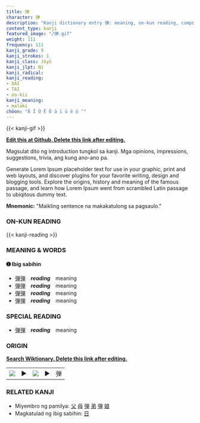 ```yaml
---
title: 弾
character: 弾
description: "Kanji dictionary entry 弾: meaning, on-kun reading, compounds, origin, related kanji"
content_type: kanji
featured_image: "/弾.gif"
weight: 111
frequency: 111
kanji_grade: 9
kanji_strokes: 1
kanji_class: Jōyō
kanji_jlpt: N1
kanji_radical: 
kanji_reading: 
- DAI
- TAI
- oo-kii
kanji_meaning:
- malaki
chōon: "Ā Ī Ū Ē Ō ā ī ū ē ō ’"
---
```

[//]: # (Don't edit the line below. Kanji animated GIF code is automatically generated.)
{{< kanji-gif >}}

[//]: # (Edit below this line.)

**[Edit this at Github. Delete this link after editing.](https://github.com/tim0g/tim/tree/main/content/kanji/弾/index.md)**

Magsulat dito ng introduction tungkol sa kanji. Mga opinions, impressions, suggestions, trivia, ang kung ano-ano pa.

Generate Lorem Ipsum placeholder text for use in your graphic, print and web layouts, and discover plugins for your favorite writing, design and blogging tools. Explore the origins, history and meaning of the famous passage, and learn how Lorem Ipsum went from scrambled Latin passage to ubiqitous dummy text.
 
**Mnemonic:** "Maikling sentence na makakatulong sa pagsaulo."

### ON-KUN READING

[//]: # (Don't edit the line below. ON-KUN READING code is automatically generated.)
{{< kanji-reading >}}

### MEANING & WORDS

#### ➊ **Ibig sabihin**
  - [弾](../弾)[弾](../弾)　***reading***　meaning
  - [弾](../弾)[弾](../弾)　***reading***　meaning
  - [弾](../弾)[弾](../弾)　***reading***　meaning
  - [弾](../弾)[弾](../弾)　***reading***　meaning

### SPECIAL READING
  - [弾](../弾)[弾](../弾)　***reading***　meaning

### ORIGIN

**[Search Wiktionary. Delete this link after editing.](https://wiktionary.org/wiki/弾)**
<table class="kanji-table"><tr><td>
<img src="60px-弾-bronze.svg.png">
</td><td>▶</td><td>
<img src="60px-弾-oracle.svg.png">
</td><td>▶</td>
<td class="kanji-origin">弾</td>
</tr></table>

### RELATED KANJI
- Miyembro ng pamilya: [父](../父) [母](../母) [弾](../弾) [弟](../弟) [弾](../弾) [娘](../娘)
- Magkatulad ng ibig sabihin: [日](../日)
